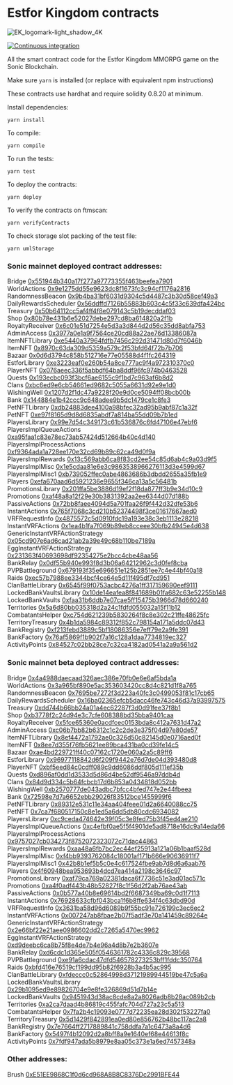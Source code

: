 # Estfor Kingdom contracts

![EK_logomark-light_shadow_4K](https://github.com/user-attachments/assets/053d8e67-7e83-41ba-98cd-88d0b4bc3908)

[![Continuous integration](https://github.com/PaintSwap/estfor-contracts/actions/workflows/ci.yml/badge.svg)](https://github.com/PaintSwap/estfor-contracts/actions/workflows/ci.yml)

All the smart contract code for the Estfor Kingdom MMORPG game on the Sonic Blockchain.

Make sure `yarn` is installed (or replace with equivalent npm instructions)

These contracts use hardhat and require solidity 0.8.20 at minimum.

Install dependencies:

```shell
yarn install
```

To compile:

```shell
yarn compile
```

To run the tests:

```shell
yarn test
```

To deploy the contracts:

```shell
yarn deploy
```

To verify the contracts on ftmscan:

```shell
yarn verifyContracts
```

To check storage slot packing of the test file:

```shell
yarn umlStorage
```

### Sonic mainnet deployed contract addresses:

Bridge [0x551944b340a17f277a97773355f463beefea7901](https://sonicscan.org/address/0x551944b340a17f277a97773355f463beefea7901)  
WorldActions [0x9e1275dd55e9623dc8f1673fc3c94cf1176a2816](https://sonicscan.org/address/0x9e1275dd55e9623dc8f1673fc3c94cf1176a2816)  
RandomnessBeacon [0x9b4ba31bf6031d9304c5d4487c3b30d58cef49a3](https://sonicscan.org/address/0x9b4ba31bf6031d9304c5d4487c3b30d58cef49a3)  
DailyRewardsScheduler [0x56ddffd7126b55883b603c4c5f33c639dfa424bc](https://sonicscan.org/address/0x56ddffd7126b55883b603c4c5f33c639dfa424bc)  
Treasury [0x50b64112cc5af4ff4f8e079143c5b19decddaf03](https://sonicscan.org/address/0x50b64112cc5af4ff4f8e079143c5b19decddaf03)  
Shop [0x80b78e431b6e52027debe297cd8ba614820a2f1b](https://sonicscan.org/address/0x80b78e431b6e52027debe297cd8ba614820a2f1b)  
RoyaltyReceiver [0x6c01e51d7254e5d3a3d844d2d56c35dd8abfa753](https://sonicscan.org/address/0x6c01e51d7254e5d3a3d844d2d56c35dd8abfa753)  
AdminAccess [0x3977a0e1a9f7564ce20cd88a22ae76d13386087a](https://sonicscan.org/address/0x3977a0e1a9f7564ce20cd88a22ae76d13386087a)  
ItemNFTLibrary [0xe5440a37964fdfb7456c292d31471d80d7f6046b](https://sonicscan.org/address/0xe5440a37964fdfb7456c292d31471d80d7f6046b)  
ItemNFT [0x8970c63da309d5359a579c2f53bfd64f72b7b706](https://sonicscan.org/address/0x8970c63da309d5359a579c2f53bfd64f72b7b706)  
Bazaar [0x0d6d3794c858b512716e77e05588d4f1fc264319](https://sonicscan.org/address/0x0d6d3794c858b512716e77e05588d4f1fc264319)  
EstforLibrary [0xe3223eaf0e260b54a8ce777ac9f4a972310370c0](https://sonicscan.org/address/0xe3223eaf0e260b54a8ce777ac9f4a972310370c0)  
PlayerNFT [0x076aeec336f5abbdf64ba8ddf96fc974b0463528](https://sonicscan.org/address/0x076aeec336f5abbdf64ba8ddf96fc974b0463528)  
Quests [0x193ecbc093f3bcf6ae6155c9f1bd7c963af6b8d2](https://sonicscan.org/address/0x193ecbc093f3bcf6ae6155c9f1bd7c963af6b8d2)  
Clans [0xbc6ed9e6cb54661ed9682c5055a6631d92e9e1d0](https://sonicscan.org/address/0xbc6ed9e6cb54661ed9682c5055a6631d92e9e1d0)  
WishingWell [0x1207d2f1dc47a9228f20e9d0ce5094ff08bcb00b](https://sonicscan.org/address/0x1207d2f1dc47a9228f20e9d0ce5094ff08bcb00b)  
Bank [0x144884e1b42ccc9c648adee9b5dc1479ce1c8fe3](https://sonicscan.org/address/0x144884e1b42ccc9c648adee9b5dc1479ce1c8fe3)  
PetNFTLibrary [0xdb24883dee4100a98bfec32ad95b9abf87c1a32f](https://sonicscan.org/address/0xdb24883dee4100a98bfec32ad95b9abf87c1a32f)  
PetNFT [0xe97f8165d9d8d6835abdf7a814ba55dd09b7b1ed](https://sonicscan.org/address/0xe97f8165d9d8d6835abdf7a814ba55dd09b7b1ed)  
PlayersLibrary [0x99e7d54c349173c61b536876c6fd47106e47ebf6](https://sonicscan.org/address/0x99e7d54c349173c61b536876c6fd47106e47ebf6)  
PlayersImplQueueActions [0xa95faa1c83e78ec73ab57424d512664b40c4d140](https://sonicscan.org/address/0xa95faa1c83e78ec73ab57424d512664b40c4d140)  
PlayersImplProcessActions [0xf9364ada1a728ee170e32cd69b89c62ca49d0f9a](https://sonicscan.org/address/0xf9364ada1a728ee170e32cd69b89c62ca49d0f9a)  
PlayersImplRewards [0x13c569abb6ca8f83cd2ee54c85d6ab4c9a03d9f5](https://sonicscan.org/address/0x13c569abb6ca8f83cd2ee54c85d6ab4c9a03d9f5)  
PlayersImplMisc [0x1e5cdaa81e6e3c9863538966276113d3e4599d67](https://sonicscan.org/address/0x1e5cdaa81e6e3c9863538966276113d3e4599d67)  
PlayersImplMisc1 [0xb739052ffec0abe4863686b3dbdd2655a35fb1e9](https://sonicscan.org/address/0xb739052ffec0abe4863686b3dbdd2655a35fb1e9)  
Players [0xefa670aad6d5921236e9655f346ca13a5c56481b](https://sonicscan.org/address/0xefa670aad6d5921236e9655f346ca13a5c56481b)  
PromotionsLibrary [0x201ffa5be3886d19ef2f18da877ff3b9e34d10c9](https://sonicscan.org/address/0x201ffa5be3886d19ef2f18da877ff3b9e34d10c9)  
Promotions [0xaf48a8a12f29e30b3831392aa2ee6344d07d188b](https://sonicscan.org/address/0xaf48a8a12f29e30b3831392aa2ee6344d07d188b)  
PassiveActions [0x72bb8faee4094d5a701faa26f9f442d32dfe53b6](https://sonicscan.org/address/0x72bb8faee4094d5a701faa26f9f442d32dfe53b6)  
InstantActions [0x765f7068c3cd210b52374498f3ce01617667aed0](https://sonicscan.org/address/0x765f7068c3cd210b52374498f3ce01617667aed0)  
VRFRequestInfo [0x4875572c5d0910fdc19a193e38c3eb1113e28218](https://sonicscan.org/address/0x4875572c5d0910fdc19a193e38c3eb1113e28218)  
InstantVRFActions [0x1ea4b1fa7f069b89eb8cceee30bfb24945e4d638](https://sonicscan.org/address/0x1ea4b1fa7f069b89eb8cceee30bfb24945e4d638)  
GenericInstantVRFActionStrategy [0x05cd907e6ad6cad21ab2a39e49c68b110be7189a](https://sonicscan.org/address/0x05cd907e6ad6cad21ab2a39e49c68b110be7189a)  
EggInstantVRFActionStrategy [0x231363f40693698df92354275e2bcc4cbe48aa56](https://sonicscan.org/address/0x231363f40693698df92354275e2bcc4cbe48aa56)  
BankRelay [0x0df55b940e993f8d3b06a64212962c3d0fef8cba](https://sonicscan.org/address/0x0df55b940e993f8d3b06a64212962c3d0fef8cba)  
PVPBattleground [0x679193f35e696651e125b2851ee7c4e44bf40a18](https://sonicscan.org/address/0x679193f35e696651e125b2851ee7c4e44bf40a18)  
Raids [0xec57b7988ee3344bcf4ce64e5d11f495df7cd951](https://sonicscan.org/address/0xec57b7988ee3344bcf4ce64e5d11f495df7cd951)  
ClanBattleLibrary [0x6545f99f0753acbc4276a1ff317159690eef9111](https://sonicscan.org/address/0x6545f99f0753acbc4276a1ff317159690eef9111)  
LockedBankVaultsLibrary [0x10de14eafea8f841689b01fa682c63e52255b148](https://sonicscan.org/address/0x10de14eafea8f841689b01fa682c63e52255b148)  
LockedBankVaults [0xfaa31b6ddb7e07cae5ff15475b3966d78d660240](https://sonicscan.org/address/0xfaa31b6ddb7e07cae5ff15475b3966d78d660240)  
Territories [0x5a6d80bb035318d2a24c1fdfd055032a15f11b12](https://sonicscan.org/address/0x5a6d80bb035318d2a24c1fdfd055032a15f11b12)  
CombatantsHelper [0xc754d621239b5830264f8c8e302c21ffe48625fc](https://sonicscan.org/address/0xc754d621239b5830264f8c8e302c21ffe48625fc)  
TerritoryTreasury [0x4b1da5984c89312f852c798154a171a5ddc07d43](https://sonicscan.org/address/0x4b1da5984c89312f852c798154a171a5ddc07d43)  
BankRegistry [0xf213febd3889c5bf18086356e7eff79e2a9fe391](https://sonicscan.org/address/0xf213febd3889c5bf18086356e7eff79e2a9fe391)  
BankFactory [0x76af5869f1b902f7a16c128a1daa7734819ec327](https://sonicscan.org/address/0x76af5869f1b902f7a16c128a1daa7734819ec327)  
ActivityPoints [0x84527c02bb28ce7c32ca4182ad0541a2a9a561d2](https://sonicscan.org/address/0x84527c02bb28ce7c32ca4182ad0541a2a9a561d2)

### Sonic mainnet beta deployed contract addresses:

Bridge [0x4a4988daecaad326aec386e70fb0e6e6af5bda1a](https://sonicscan.org/address/0x4a4988daecaad326aec386e70fb0e6e6af5bda1a)  
WorldActions [0x3a965bf890e5ac353603420cc8d4c821d1f8a765](https://sonicscan.org/address/0x3a965bf890e5ac353603420cc8d4c821d1f8a765)  
RandomnessBeacon [0x7695be7272f3d223a40fc3c0499053f81c17cb65](https://sonicscan.org/address/0x7695be7272f3d223a40fc3c0499053f81c17cb65)  
DailyRewardsScheduler [0x16ba02365efcb5dacc46fe743c46d37a93997575](https://sonicscan.org/address/0x16ba02365efcb5dacc46fe743c46d37a93997575)  
Treasury [0xdd744b66bb24a01a4ec62287f3d0d91fee37f8b1](https://sonicscan.org/address/0xdd744b66bb24a01a4ec62287f3d0d91fee37f8b1)  
Shop [0xb3778f2c24d94e3c7cfe608388bd35bba9401caa](https://sonicscan.org/address/0xb3778f2c24d94e3c7cfe608388bd35bba9401caa)  
RoyaltyReceiver [0x5fce65360e0acdfcec0153bda8c412a7631d47a2](https://sonicscan.org/address/0x5fce65360e0acdfcec0153bda8c412a7631d47a2)  
AdminAccess [0xc06b7bb82b6312c1c2c2de3e375f04d97e80de57](https://sonicscan.org/address/0xc06b7bb82b6312c1c2c2de3e375f04d97e80de57)  
ItemNFTLibrary [0x8ef4472a1792ae0c326d50c82145d0e0716aed0f](https://sonicscan.org/address/0x8ef4472a1792ae0c326d50c82145d0e0716aed0f)  
ItemNFT [0x8ee7d355f76fb5621ee89bca431ba0cd39fe14c5](https://sonicscan.org/address/0x8ee7d355f76fb5621ee89bca431ba0cd39fe14c5)  
Bazaar [0xae4bd229721ff40c07162c1720e060a2a5c89ff6](https://sonicscan.org/address/0xae4bd229721ff40c07162c1720e060a2a5c89ff6)  
EstforLibrary [0x96977118842d6f209f9442e76d7de04d393480d8](https://sonicscan.org/address/0x96977118842d6f209f9442e76d7de04d393480d8)  
PlayerNFT [0xbf5eed84c0cdff089c9dd6086ddf805d111ef35b](https://sonicscan.org/address/0xbf5eed84c0cdff089c9dd6086ddf805d111ef35b)  
Quests [0xd896af0dd1d3533d5d86d4be52df9546a97ddb4d](https://sonicscan.org/address/0xd896af0dd1d3533d5d86d4be52df9546a97ddb4d)  
Clans [0x84d9d334c5b64fcbcb17d6b853a0434818d052bb](https://sonicscan.org/address/0x84d9d334c5b64fcbcb17d6b853a0434818d052bb)  
WishingWell [0xb2570777de043adbc7bfcc4bfed747e2e44fbeea](https://sonicscan.org/address/0xb2570777de043adbc7bfcc4bfed747e2e44fbeea)  
Bank [0x72598e7d7a6652ebb29026f83512bce1455999f6](https://sonicscan.org/address/0x72598e7d7a6652ebb29026f83512bce1455999f6)  
PetNFTLibrary [0x89312e531c11e34aa404feee01d2a6640088cc75](https://sonicscan.org/address/0x89312e531c11e34aa404feee01d2a6640088cc75)  
PetNFT [0x7ca7f680517150c8e1ed5a6dd5db80cdc6934082](https://sonicscan.org/address/0x7ca7f680517150c8e1ed5a6dd5db80cdc6934082)  
PlayersLibrary [0xc9ceda474642e39f05c3e8fed75b3f45ed4ae210](https://sonicscan.org/address/0xc9ceda474642e39f05c3e8fed75b3f45ed4ae210)  
PlayersImplQueueActions [0xc4efbf0ae5f5f4901de5ad8718e16dc9a14eda66](https://sonicscan.org/address/0xc4efbf0ae5f5f4901de5ad8718e16dc9a14eda66)  
PlayersImplProcessActions [0x9757027cb034273f8752072323072c71dac44863](https://sonicscan.org/address/0x9757027cb034273f8752072323072c71dac44863)  
PlayersImplRewards [0xaa48a6fb7bc2ec44ef25913a121a06b1baaf528d](https://sonicscan.org/address/0xaa48a6fb7bc2ec44ef25913a121a06b1baaf528d)  
PlayersImplMisc [0xf4bb9393762084c18001af171b666e90636911f7](https://sonicscan.org/address/0xf4bb9393762084c18001af171b666e90636911f7)  
PlayersImplMisc1 [0x42b8b1ef5b5c0e4c617524fbe9ab7d8d6a6aab76](https://sonicscan.org/address/0x42b8b1ef5b5c0e4c617524fbe9ab7d8d6a6aab76)  
Players [0x4f60948bea953693b4dcd7ea414a2198c3646c97](https://sonicscan.org/address/0x4f60948bea953693b4dcd7ea414a2198c3646c97)  
PromotionsLibrary [0xaf79ca769a02381daca6f7736c51e3ad01ac571c](https://sonicscan.org/address/0xaf79ca769a02381daca6f7736c51e3ad01ac571c)  
Promotions [0xa4f0adf443b48b52827f8c1f56d2f2ab76ae43ab](https://sonicscan.org/address/0xa4f0adf443b48b52827f8c1f56d2f2ab76ae43ab)  
PassiveActions [0x0b577a40b8e69614bd2f6687349ba69c0d1f7113](https://sonicscan.org/address/0x0b577a40b8e69614bd2f6687349ba69c0d1f7113)  
InstantActions [0x76928633cfbf043bca1f6b8ffe634f4c63dbd90d](https://sonicscan.org/address/0x76928633cfbf043bca1f6b8ffe634f4c63dbd90d)  
VRFRequestInfo [0x3631ba58d96d6089b9f55bc91e726199c3ec6ec2](https://sonicscan.org/address/0x3631ba58d96d6089b9f55bc91e726199c3ec6ec2)  
InstantVRFActions [0x007247ab8fbae2b07f5adf3e70a141459c89264e](https://sonicscan.org/address/0x007247ab8fbae2b07f5adf3e70a141459c89264e)  
GenericInstantVRFActionStrategy [0x2e66bf22e21aee0986602dd2c7265a5470ec9962](https://sonicscan.org/address/0x2e66bf22e21aee0986602dd2c7265a5470ec9962)  
EggInstantVRFActionStrategy [0xd9deebc6ca8b75f8e4de7b4e96a4d8b7e2b3607e](https://sonicscan.org/address/0xd9deebc6ca8b75f8e4de7b4e96a4d8b7e2b3607e)  
BankRelay [0xd6cdc1d365e505f0546361782c4336c829c39568](https://sonicscan.org/address/0xd6cdc1d365e505f0546361782c4336c829c39568)  
PVPBattleground [0xe91a6cdac47dfd546578273253bff1fddc350764](https://sonicscan.org/address/0xe91a6cdac47dfd546578273253bff1fddc350764)  
Raids [0xbfd416e76519cf199dd95b82f6928b3a4b5ac995](https://sonicscan.org/address/0xbfd416e76519cf199dd95b82f6928b3a4b5ac995)  
ClanBattleLibrary [0xfdeccc0c52864998d37121989944519be47c5a6a](https://sonicscan.org/address/0xfdeccc0c52864998d37121989944519be47c5a6a)  
LockedBankVaultsLibrary [0x29b1095ed9e89826704e9e8fe326869d51d7b14e](https://sonicscan.org/address/0x29b1095ed9e89826704e9e8fe326869d51d7b14e)  
LockedBankVaults [0x9451943d38ac8cde8a2a8026adb8b28ac089b2cb](https://sonicscan.org/address/0x9451943d38ac8cde8a2a8026adb8b28ac089b2cb)  
Territories [0xa2ca7daad4b86819c455fafc704d727a23c5a513](https://sonicscan.org/address/0xa2ca7daad4b86819c455fafc704d727a23c5a513)  
CombatantsHelper [0x7fa2b4c19093e0777d72235ea28d302f53227fa0](https://sonicscan.org/address/0x7fa2b4c19093e0777d72235ea28d302f53227fa0)  
TerritoryTreasury [0x5d1429f842891ea0ed80e856762b48bc117ac2a8](https://sonicscan.org/address/0x5d1429f842891ea0ed80e856762b48bc117ac2a8)  
BankRegistry [0x7e7664ff2717889841c758ddfa7a1c6473a8a4d6](https://sonicscan.org/address/0x7e7664ff2717889841c758ddfa7a1c6473a8a4d6)  
BankFactory [0x5497f4b12092d2a8bff8a9e1640ef68e44613f8c](https://sonicscan.org/address/0x5497f4b12092d2a8bff8a9e1640ef68e44613f8c)  
ActivityPoints [0x7fdf947ada5b8979e8aa05c373e1a6ed7457348a](https://sonicscan.org/address/0x7fdf947ada5b8979e8aa05c373e1a6ed7457348a)

### Other addresses:

Brush [0xE51EE9868C1f0d6cd968A8B8C8376Dc2991BFE44](https://sonicscan.org/address/0xE51EE9868C1f0d6cd968A8B8C8376Dc2991BFE44)
